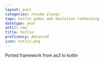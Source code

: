 ```yaml
---
layout: post
categories: resume plangs
tags: kotlin games web emulation romhacking
datetype: year
until: now
title: Kotlin
proficency: Advanced
icon: kotlin.png
---
```


Ported framework from as3 to kotlin